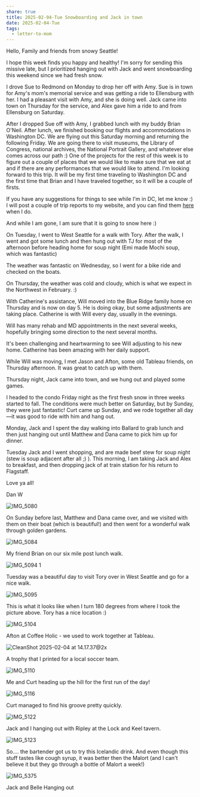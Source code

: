 ```yaml
---
share: true
title: 2025-02-04-Tue Snowboarding and Jack in town
date: 2025-02-04-Tue
tags:
  - letter-to-mom
---
```

Hello, Family and friends from snowy Seattle!

I hope this week finds you happy and healthy! I'm sorry for sending this missive late, but I prioritized hanging out with Jack and went snowboarding this weekend since we had fresh snow.

I drove Sue to Redmond on Monday to drop her off with Amy.  Sue is in town for Amy's mom's memorial service and was getting a ride to Ellensburg with her.  I had a pleasant visit with Amy, and she is doing well.    Jack came into town on Thursday for the service, and Alex gave him a ride to and from Ellensburg on Saturday.

After I dropped Sue off with Amy, I grabbed lunch with my buddy Brian O'Neil.  After lunch, we finished booking our flights and accommodations in Washington DC.  We are flying out this Saturday morning and returning the following Friday.   We are going there to visit museums, the Library of Congress, national archives, the National Portrait Gallery, and whatever else comes across our path :)    One of the projects for the rest of this week is to figure out a couple of places that we would like to make sure that we eat at and if there are any performances that we would like to attend.  I'm looking forward to this trip. It will be my first time traveling to Washington DC and the first time that Brian and I have traveled together, so it will be a couple of firsts. 

If you have any suggestions for things to see while I'm in DC, let me know :)   I will post a couple of trip reports to my website, and you can find them [here](../trip-reports/2025-02-Washington-DC/index.md) when I do.

And while I am gone, I am sure that it is going to snow here :) 

On Tuesday, I went to West Seattle for a walk with Tory.   After the walk, I went and got some lunch and then hung out with TJ for most of the afternoon before heading home for soup night (Emi made Mochi soup, which was fantastic)

The weather was fantastic on Wednesday, so I went for a bike ride and checked on the boats.

On Thursday, the weather was cold and cloudy, which is what we expect in the Northwest in February.   :)

With Catherine's assistance, Will moved into the Blue Ridge family home on Thursday and is now on day 5.  He is doing okay, but some adjustments are taking place.  Catherine is with Will every day, usually in the evenings.

Will has many rehab and MD appointments in the next several weeks, hopefully bringing some direction to the next several months.

It's been challenging and heartwarming to see Will adjusting to his new home. Catherine has been amazing with her daily support.

While Will was moving, I met Jason and Afton, some old Tableau friends, on Thursday afternoon. It was great to catch up with them.

Thursday night, Jack came into town, and we hung out and played some games.  

I headed to the condo Friday night as the first fresh snow in three weeks started to fall. The conditions were much better on Saturday, but by Sunday, they were just fantastic! Curt came up Sunday, and we rode together all day—it was good to ride with him and hang out.

Monday, Jack and I spent the day walking into Ballard to grab lunch and then just hanging out until Matthew and Dana came to pick him up for dinner.

Tuesday Jack and I went shopping, and are made beef stew for soup night (stew is soup adjacent after all ;) ).  This morning, I am taking Jack and Alex to breakfast, and then dropping jack of at train station for his return to Flagstaff.

Love ya all!

Dan W


![IMG_5080](../attachments/IMG_5080.png)

On Sunday before last, Matthew and Dana came over, and we visited with them on their boat (which is beautiful!) and then went for a wonderful walk through golden gardens.

![IMG_5084](../attachments/IMG_5084.png)

My friend Brian on our six mile post lunch walk.

![IMG_5094 1](../attachments/IMG_5094%201.png)

Tuesday was a beautiful day to visit Tory over in West Seattle and go for a nice walk.

![IMG_5095](../attachments/IMG_5095.png)

This is what it looks like when I turn 180 degrees from where I took the picture above.  Tory has a nice location :) 

![IMG_5104](../attachments/IMG_5104.png)

Afton at Coffee Holic - we used to work together at Tableau.


![CleanShot 2025-02-04 at 14.17.37@2x](../attachments/CleanShot%202025-02-04%20at%2014.17.37@2x.png)

A trophy that I printed for a local soccer team.


![IMG_5110](../attachments/IMG_5110.png)

Me and Curt heading up the hill for the first run of the day!

![IMG_5116](../attachments/IMG_5116.png)

Curt managed to find his groove pretty quickly.

![IMG_5122](../attachments/IMG_5122.png)

Jack and I hanging out with Ripley at the Lock and Keel tavern.

![IMG_5123](../attachments/IMG_5123.png)

So....  the bartender got us to try this Icelandic drink.   And even though this stuff tastes like cough syrup, it was better then the Malort (and I can't believe it but they go through a bottle of Malort a week!)

![IMG_5375](../attachments/IMG_5375.png)

Jack and Belle Hanging out